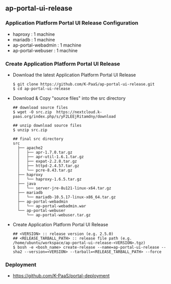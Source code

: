 ## ap-portal-ui-release

### Application Platform Portal UI Release Configuration

  - haproxy : 1 machine
  - mariadb : 1 machine
  - ap-portal-webadmin : 1 machine
  - ap-portal-webuser : 1 machine

### Create Application Platform Portal UI Release
  - Download the latest Application Platform Portal UI Release
    ```
    $ git clone https://github.com/K-PaaS/ap-portal-ui-release.git
    $ cd ap-portal-ui-release
    ```
  - Download & Copy "source files" into the src directory
    ```
    ## download source files
    $ wget -O src.zip  https://nextcloud.k-paas.org/index.php/s/yF2LEEjRitamdny/download

    ## unzip download source files
    $ unzip src.zip

    ## final src directory
    src
      ├── apache2
      │   ├── apr-1.7.0.tar.gz
      │   ├── apr-util-1.6.1.tar.gz
      │   ├── expat-2.2.8.tar.gz
      │   ├── httpd-2.4.57.tar.gz
      │   └── pcre-8.43.tar.gz
      ├── haproxy
      │   └── haproxy-1.6.5.tar.gz
      ├── java
      │   └── server-jre-8u121-linux-x64.tar.gz
      ├── mariadb
      │   └── mariadb-10.5.17-linux-x86_64.tar.gz
      ├── ap-portal-webadmin
      │   └── ap-portal-webadmin.war
      └── ap-portal-webuser
          └── ap-portal-webuser.tar.gz
    ```
  - Create Application Platform Portal UI Release
    ```
    ## <VERSION> :: release version (e.g. 2.5.0)
    ## <RELEASE_TARBALL_PATH> :: release file path (e.g. /home/ubuntu/workspace/ap-portal-ui-release-<VERSION>.tgz)
    $ bosh -e <bosh_name> create-release --name=ap-portal-ui-release --sha2 --version=<VERSION> --tarball=<RELEASE_TARBALL_PATH> --force
    ```
### Deployment
- https://github.com/K-PaaS/portal-deployment
